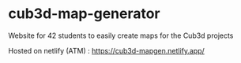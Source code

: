# cub3d-map-generator

Website for 42 students to easily create maps for the Cub3d projects

Hosted on netlify (ATM) : https://cub3d-mapgen.netlify.app/
